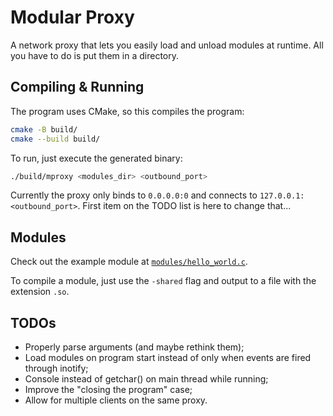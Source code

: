 # Modular Proxy

A network proxy that lets you easily load and unload modules at runtime.
All you have to do is put them in a directory.

## Compiling & Running

The program uses CMake, so this compiles the program:

```bash
cmake -B build/
cmake --build build/
```

To run, just execute the generated binary:

```bash
./build/mproxy <modules_dir> <outbound_port>
```

Currently the proxy only binds to `0.0.0.0:0` and connects to `127.0.0.1:<outbound_port>`.
First item on the TODO list is here to change that...

## Modules

Check out the example module at [`modules/hello_world.c`](modules/hello_world.c).

To compile a module, just use the `-shared` flag and output to a file with the extension `.so`.

## TODOs

- Properly parse arguments (and maybe rethink them);
- Load modules on program start instead of only when events are fired through inotify;
- Console instead of getchar() on main thread while running;
- Improve the "closing the program" case;
- Allow for multiple clients on the same proxy.
